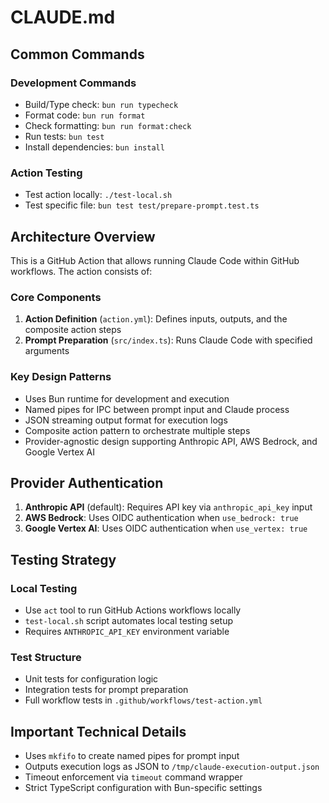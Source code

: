 # CLAUDE.md

## Common Commands

### Development Commands

- Build/Type check: `bun run typecheck`
- Format code: `bun run format`
- Check formatting: `bun run format:check`
- Run tests: `bun test`
- Install dependencies: `bun install`

### Action Testing

- Test action locally: `./test-local.sh`
- Test specific file: `bun test test/prepare-prompt.test.ts`

## Architecture Overview

This is a GitHub Action that allows running Claude Code within GitHub workflows. The action consists of:

### Core Components

1. **Action Definition** (`action.yml`): Defines inputs, outputs, and the composite action steps
2. **Prompt Preparation** (`src/index.ts`): Runs Claude Code with specified arguments

### Key Design Patterns

- Uses Bun runtime for development and execution
- Named pipes for IPC between prompt input and Claude process
- JSON streaming output format for execution logs
- Composite action pattern to orchestrate multiple steps
- Provider-agnostic design supporting Anthropic API, AWS Bedrock, and Google Vertex AI

## Provider Authentication

1. **Anthropic API** (default): Requires API key via `anthropic_api_key` input
2. **AWS Bedrock**: Uses OIDC authentication when `use_bedrock: true`
3. **Google Vertex AI**: Uses OIDC authentication when `use_vertex: true`

## Testing Strategy

### Local Testing

- Use `act` tool to run GitHub Actions workflows locally
- `test-local.sh` script automates local testing setup
- Requires `ANTHROPIC_API_KEY` environment variable

### Test Structure

- Unit tests for configuration logic
- Integration tests for prompt preparation
- Full workflow tests in `.github/workflows/test-action.yml`

## Important Technical Details

- Uses `mkfifo` to create named pipes for prompt input
- Outputs execution logs as JSON to `/tmp/claude-execution-output.json`
- Timeout enforcement via `timeout` command wrapper
- Strict TypeScript configuration with Bun-specific settings
